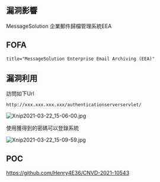 <languages  />

漏洞影響
--------

MessageSolution 企業郵件歸檔管理系統EEA

FOFA
----

    title="MessageSolution Enterprise Email Archiving (EEA)"

漏洞利用
--------

訪問如下Url

    http://xxx.xxx.xxx.xxx/authenticationserverservlet/

![](Xnip2021-03-22_15-06-00.jpg "Xnip2021-03-22_15-06-00.jpg")

使用獲得到的密碼可以登錄系統

![](Xnip2021-03-22_15-09-59.jpg "Xnip2021-03-22_15-09-59.jpg")

POC
---

<https://github.com/Henry4E36/CNVD-2021-10543>